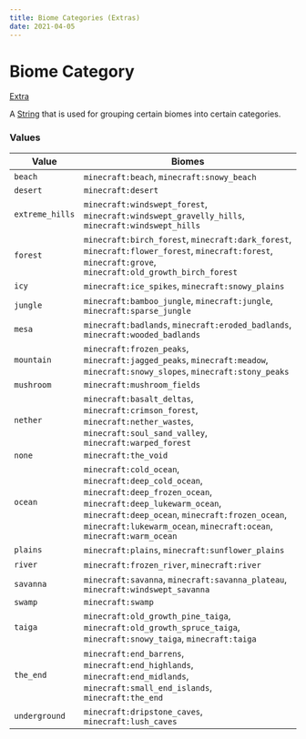 ```yaml
---
title: Biome Categories (Extras)
date: 2021-04-05
---
```


# Biome Category

[Extra](../extras.md)

A [String](../../types/data_types/string.md) that is used for grouping certain biomes into certain categories.


### Values

Value           | Biomes
----------------|--------
`beach`         | `minecraft:beach`, `minecraft:snowy_beach`
`desert`        | `minecraft:desert`
`extreme_hills` | `minecraft:windswept_forest`, `minecraft:windswept_gravelly_hills`, `minecraft:windswept_hills`
`forest`        | `minecraft:birch_forest`, `minecraft:dark_forest`, `minecraft:flower_forest`, `minecraft:forest`, `minecraft:grove`, `minecraft:old_growth_birch_forest`
`icy`           | `minecraft:ice_spikes`, `minecraft:snowy_plains`
`jungle`        | `minecraft:bamboo_jungle`, `minecraft:jungle`, `minecraft:sparse_jungle`
`mesa`          | `minecraft:badlands`, `minecraft:eroded_badlands`, `minecraft:wooded_badlands`
`mountain`      | `minecraft:frozen_peaks`, `minecraft:jagged_peaks`, `minecraft:meadow`, `minecraft:snowy_slopes`, `minecraft:stony_peaks`
`mushroom`      | `minecraft:mushroom_fields`
`nether`        | `minecraft:basalt_deltas`, `minecraft:crimson_forest`, `minecraft:nether_wastes`, `minecraft:soul_sand_valley`, `minecraft:warped_forest`
`none`          | `minecraft:the_void`
`ocean`         | `minecraft:cold_ocean`, `minecraft:deep_cold_ocean`, `minecraft:deep_frozen_ocean`, `minecraft:deep_lukewarm_ocean`, `minecraft:deep_ocean`, `minecraft:frozen_ocean`, `minecraft:lukewarm_ocean`, `minecraft:ocean`, `minecraft:warm_ocean`
`plains`        | `minecraft:plains`, `minecraft:sunflower_plains`
`river`         | `minecraft:frozen_river`, `minecraft:river`
`savanna`       | `minecraft:savanna`, `minecraft:savanna_plateau`, `minecraft:windswept_savanna`
`swamp`         | `minecraft:swamp`
`taiga`         | `minecraft:old_growth_pine_taiga`, `minecraft:old_growth_spruce_taiga`, `minecraft:snowy_taiga`, `minecraft:taiga`
`the_end`       | `minecraft:end_barrens`, `minecraft:end_highlands`, `minecraft:end_midlands`, `minecraft:small_end_islands`, `minecraft:the_end`
`underground`   | `minecraft:dripstone_caves`, `minecraft:lush_caves`
